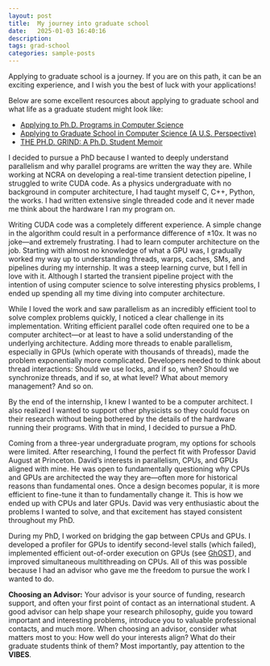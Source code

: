```yaml
---
layout: post
title:  My journey into graduate school
date:   2025-01-03 16:40:16
description: 
tags: grad-school
categories: sample-posts
---
```


Applying to graduate school is a journey. If you are on this path, it can be an exciting experience, and I wish you the best of luck with your applications!

Below are some excellent resources about applying to graduate school and what life as a graduate student might look like:

<ul>
    <li><a href="https://www.cs.cmu.edu/~harchol/gradschooltalk.pdf">Applying to Ph.D. Programs in Computer Science</a></li>
    <li><a href="https://cseweb.ucsd.edu/~wgg/grad-school.html">Applying to Graduate School in Computer Science (A U.S. Perspective)</a></li>
    <li><a href="https://shuyuej.com/resources/The-PhD-Grind.pdf">THE PH.D. GRIND: A Ph.D. Student Memoir</a></li>
</ul>

I decided to pursue a PhD because I wanted to deeply understand parallelism and why parallel programs are written the way they are. While working at NCRA on developing a real-time transient detection pipeline, I struggled to write CUDA code. As a physics undergraduate with no background in computer architecture, I had taught myself C, C++, Python, the works. I had written extensive single threaded code and it never made me think about the hardware I ran my program on. 

Writing CUDA code was a completely different experience. A simple change in the algorithm could result in a performance difference of ±10x. It was no joke—and extremely frustrating. I had to learn computer architecture on the job. Starting with almost no knowledge of what a GPU was, I gradually worked my way up to understanding threads, warps, caches, SMs, and pipelines during my internship. It was a steep learning curve, but I fell in love with it. Although I started the transient pipeline project with the intention of using computer science to solve interesting physics problems, I ended up spending all my time diving into computer architecture.

While I loved the work and saw parallelism as an incredibly efficient tool to solve complex problems quickly, I noticed a clear challenge in its implementation. Writing efficient parallel code often required one to be a computer architect—or at least to have a solid understanding of the underlying architecture. Adding more threads to enable parallelism, especially in GPUs (which operate with thousands of threads), made the problem exponentially more complicated. Developers needed to think about thread interactions: Should we use locks, and if so, when? Should we synchronize threads, and if so, at what level? What about memory management? And so on.

By the end of the internship, I knew I wanted to be a computer architect. I also realized I wanted to support other physicists so they could focus on their research without being bothered by the details of the hardware running their programs. With that in mind, I decided to pursue a PhD.

Coming from a three-year undergraduate program, my options for schools were limited. After researching, I found the perfect fit with Professor David August at Princeton. David’s interests in parallelism, CPUs, and GPUs aligned with mine. He was open to fundamentally questioning why CPUs and GPUs are architected the way they are—often more for historical reasons than fundamental ones. Once a design becomes popular, it is more efficient to fine-tune it than to fundamentally change it. This is how we ended up with CPUs and later GPUs. David was very enthusiastic about the problems I wanted to solve, and that excitement has stayed consistent throughout my PhD.

During my PhD, I worked on bridging the gap between CPUs and GPUs. I developed a profiler for GPUs to identify second-level stalls (which failed), implemented efficient out-of-order execution on GPUs (see <a href="https://liberty.cs.princeton.edu/Publications/isca24_ghost.pdf">GhOST</a>), and improved simultaneous multithreading on CPUs. All of this was possible because I had an advisor who gave me the freedom to pursue the work I wanted to do.


<strong>Choosing an Advisor:</strong> Your advisor is your source of funding, research support, and often your first point of contact as an international student. A good advisor can help shape your research philosophy, guide you toward important and interesting problems, introduce you to valuable professional contacts, and much more. When choosing an advisor, consider what matters most to you: How well do your interests align? What do their graduate students think of them? Most importantly, pay attention to the <strong>VIBES</strong>.



